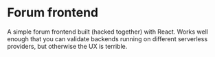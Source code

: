 # Forum frontend
A simple forum frontend built (hacked together) with React. Works well enough
that you can validate backends running on different serverless providers, but
otherwise the UX is terrible.